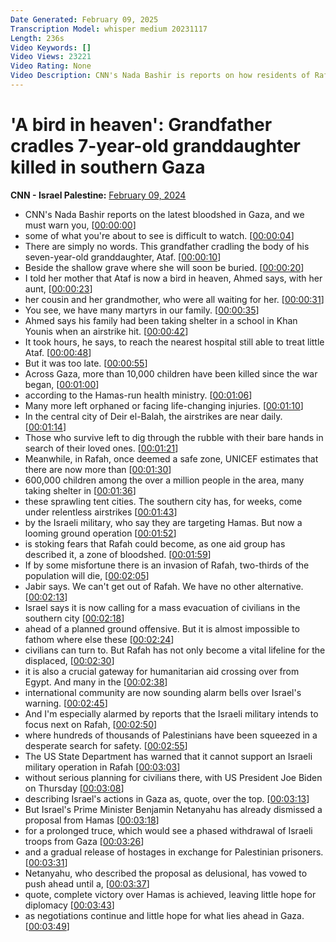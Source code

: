 ```yaml
---
Date Generated: February 09, 2025
Transcription Model: whisper medium 20231117
Length: 236s
Video Keywords: []
Video Views: 23221
Video Rating: None
Video Description: CNN's Nada Bashir is reports on how residents of Rafah are reacting to Israeli Prime Minister Benjamin Netanyahu's call for the "evacuation of the population" of more than one million Palestinians from the southern Gaza city.  #CNN #News
---
```


# 'A bird in heaven': Grandfather cradles 7-year-old granddaughter killed in southern Gaza
**CNN - Israel Palestine:** [February 09, 2024](https://www.youtube.com/watch?v=2pgFrmNgjUo)
*  CNN's Nada Bashir reports on the latest bloodshed in Gaza, and we must warn you, [[00:00:00](https://www.youtube.com/watch?v=2pgFrmNgjUo&t=0.0s)]
*  some of what you're about to see is difficult to watch. [[00:00:04](https://www.youtube.com/watch?v=2pgFrmNgjUo&t=4.48s)]
*  There are simply no words. This grandfather cradling the body of his seven-year-old granddaughter, Ataf. [[00:00:10](https://www.youtube.com/watch?v=2pgFrmNgjUo&t=10.24s)]
*  Beside the shallow grave where she will soon be buried. [[00:00:20](https://www.youtube.com/watch?v=2pgFrmNgjUo&t=20.88s)]
*  I told her mother that Ataf is now a bird in heaven, Ahmed says, with her aunt, [[00:00:23](https://www.youtube.com/watch?v=2pgFrmNgjUo&t=23.92s)]
*  her cousin and her grandmother, who were all waiting for her. [[00:00:31](https://www.youtube.com/watch?v=2pgFrmNgjUo&t=31.68s)]
*  You see, we have many martyrs in our family. [[00:00:35](https://www.youtube.com/watch?v=2pgFrmNgjUo&t=35.28s)]
*  Ahmed says his family had been taking shelter in a school in Khan Younis when an airstrike hit. [[00:00:42](https://www.youtube.com/watch?v=2pgFrmNgjUo&t=42.8s)]
*  It took hours, he says, to reach the nearest hospital still able to treat little Ataf. [[00:00:48](https://www.youtube.com/watch?v=2pgFrmNgjUo&t=48.72s)]
*  But it was too late. [[00:00:55](https://www.youtube.com/watch?v=2pgFrmNgjUo&t=55.44s)]
*  Across Gaza, more than 10,000 children have been killed since the war began, [[00:01:00](https://www.youtube.com/watch?v=2pgFrmNgjUo&t=60.8s)]
*  according to the Hamas-run health ministry. [[00:01:06](https://www.youtube.com/watch?v=2pgFrmNgjUo&t=66.24000000000001s)]
*  Many more left orphaned or facing life-changing injuries. [[00:01:10](https://www.youtube.com/watch?v=2pgFrmNgjUo&t=70.16s)]
*  In the central city of Deir el-Balah, the airstrikes are near daily. [[00:01:14](https://www.youtube.com/watch?v=2pgFrmNgjUo&t=74.16s)]
*  Those who survive left to dig through the rubble with their bare hands in search of their loved ones. [[00:01:21](https://www.youtube.com/watch?v=2pgFrmNgjUo&t=81.52s)]
*  Meanwhile, in Rafah, once deemed a safe zone, UNICEF estimates that there are now more than [[00:01:30](https://www.youtube.com/watch?v=2pgFrmNgjUo&t=90.56s)]
*  600,000 children among the over a million people in the area, many taking shelter in [[00:01:36](https://www.youtube.com/watch?v=2pgFrmNgjUo&t=96.72s)]
*  these sprawling tent cities. The southern city has, for weeks, come under relentless airstrikes [[00:01:43](https://www.youtube.com/watch?v=2pgFrmNgjUo&t=103.36s)]
*  by the Israeli military, who say they are targeting Hamas. But now a looming ground operation [[00:01:52](https://www.youtube.com/watch?v=2pgFrmNgjUo&t=112.0s)]
*  is stoking fears that Rafah could become, as one aid group has described it, a zone of bloodshed. [[00:01:59](https://www.youtube.com/watch?v=2pgFrmNgjUo&t=119.28s)]
*  If by some misfortune there is an invasion of Rafah, two-thirds of the population will die, [[00:02:05](https://www.youtube.com/watch?v=2pgFrmNgjUo&t=125.84s)]
*  Jabir says. We can't get out of Rafah. We have no other alternative. [[00:02:13](https://www.youtube.com/watch?v=2pgFrmNgjUo&t=133.6s)]
*  Israel says it is now calling for a mass evacuation of civilians in the southern city [[00:02:18](https://www.youtube.com/watch?v=2pgFrmNgjUo&t=138.88s)]
*  ahead of a planned ground offensive. But it is almost impossible to fathom where else these [[00:02:24](https://www.youtube.com/watch?v=2pgFrmNgjUo&t=144.32s)]
*  civilians can turn to. But Rafah has not only become a vital lifeline for the displaced, [[00:02:30](https://www.youtube.com/watch?v=2pgFrmNgjUo&t=150.24s)]
*  it is also a crucial gateway for humanitarian aid crossing over from Egypt. And many in the [[00:02:38](https://www.youtube.com/watch?v=2pgFrmNgjUo&t=158.88s)]
*  international community are now sounding alarm bells over Israel's warning. [[00:02:45](https://www.youtube.com/watch?v=2pgFrmNgjUo&t=165.04000000000002s)]
*  And I'm especially alarmed by reports that the Israeli military intends to focus next on Rafah, [[00:02:50](https://www.youtube.com/watch?v=2pgFrmNgjUo&t=170.0s)]
*  where hundreds of thousands of Palestinians have been squeezed in a desperate search for safety. [[00:02:55](https://www.youtube.com/watch?v=2pgFrmNgjUo&t=175.92s)]
*  The US State Department has warned that it cannot support an Israeli military operation in Rafah [[00:03:03](https://www.youtube.com/watch?v=2pgFrmNgjUo&t=183.04s)]
*  without serious planning for civilians there, with US President Joe Biden on Thursday [[00:03:08](https://www.youtube.com/watch?v=2pgFrmNgjUo&t=188.0s)]
*  describing Israel's actions in Gaza as, quote, over the top. [[00:03:13](https://www.youtube.com/watch?v=2pgFrmNgjUo&t=193.68s)]
*  But Israel's Prime Minister Benjamin Netanyahu has already dismissed a proposal from Hamas [[00:03:18](https://www.youtube.com/watch?v=2pgFrmNgjUo&t=198.16s)]
*  for a prolonged truce, which would see a phased withdrawal of Israeli troops from Gaza [[00:03:26](https://www.youtube.com/watch?v=2pgFrmNgjUo&t=206.4s)]
*  and a gradual release of hostages in exchange for Palestinian prisoners. [[00:03:31](https://www.youtube.com/watch?v=2pgFrmNgjUo&t=211.76s)]
*  Netanyahu, who described the proposal as delusional, has vowed to push ahead until a, [[00:03:37](https://www.youtube.com/watch?v=2pgFrmNgjUo&t=217.44s)]
*  quote, complete victory over Hamas is achieved, leaving little hope for diplomacy [[00:03:43](https://www.youtube.com/watch?v=2pgFrmNgjUo&t=223.2s)]
*  as negotiations continue and little hope for what lies ahead in Gaza. [[00:03:49](https://www.youtube.com/watch?v=2pgFrmNgjUo&t=229.67999999999998s)]
